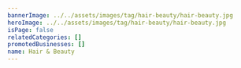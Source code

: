 ```yaml
---
bannerImage: ../../assets/images/tag/hair-beauty/hair-beauty.jpg
heroImage: ../../assets/images/tag/hair-beauty/hair-beauty.jpg
isPage: false
relatedCategories: []
promotedBusinesses: []
name: Hair & Beauty
---
```

